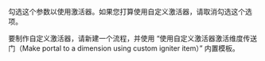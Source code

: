 勾选这个参数以使用激活器。如果您打算使用自定义激活器，请取消勾选这个选项。

要制作自定义激活器，请新建一个流程，并使用 “使用自定义激活器激活维度传送门（Make portal to a dimension using custom igniter item）” 内置模板。